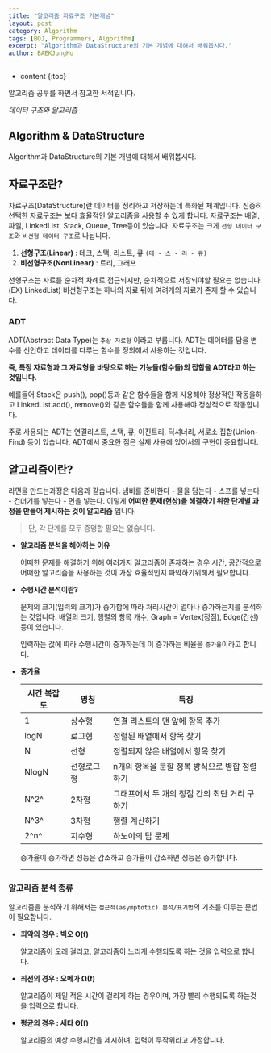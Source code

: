 ```yaml
---
title: "알고리즘 자료구조 기본개념"
layout: post
category: Algorithm
tags: [BOJ, Programmers, Algorithm]
excerpt: "Algorithm과 DataStructure의 기본 개념에 대해서 배워봅시다."
author: BAEKJungHo
---
```


* content
{:toc}

알고리즘 공부를 하면서 참고한 서적입니다.

_데이터 구조와 알고리즘_

## Algorithm & DataStructure

  Algorithm과 DataStructure의 기본 개념에 대해서 배워봅시다.

## 자료구조란?

  자료구조(DataStructure)란 데이터를 정리하고 저장하는데 특화된 체계입니다. 신중히 선택한 자료구조는 보다 효율적인 알고리즘을 사용할 수 있게 합니다. 자료구조는 배열, 파일, LinkedList, Stack, Queue, Tree등이 있습니다. 자료구조는 크게 `선형 데이터 구조`와 `비선형 데이터 구조`로 나뉩니다.

  1. __선형구조(Linear)__ : 데크, 스택, 리스트, 큐 `(데 - 스 - 리 - 큐)`
  2. __비선형구조(NonLinear)__ : 트리, 그래프

  선형구조는 자료를 순차적 차례로 접근되지만, 순차적으로 저장되야할 필요는 없습니다.(EX) LinkedList)
  비선형구조는 하나의 자료 뒤에 여려개의 자료가 존재 할 수 있습니다.

### ADT

  ADT(Abstract Data Type)는 `추상 자료형` 이라고 부릅니다. ADT는 데이터를 담을 변수를 선언하고
  데이터를 다루는 함수를 정의해서 사용하는 것입니다.

  __즉, 특정 자료형과 그 자료형을 바탕으로 하는 기능들(함수들)의 집합을 ADT라고 하는 것입니다.__

  예를들어 Stack은 push(), pop()등과 같은 함수들을 함께 사용해야 정상적인 작동을하고
  LinkedList add(), remove()와 같은 함수들을 함께 사용해야 정상적으로 작동합니다.

  주로 사용되는 ADT는 연결리스트, 스택, 큐, 이진트리, 딕셔너리, 서로소 집합(Union-Find) 등이 있습니다.
  ADT에서 중요한 점은 실제 사용에 있어서의 구현이 중요합니다.

## 알고리즘이란?

  라면을 만드는과정은 다음과 같습니다. 냄비를 준비한다 - 물을 담는다 - 스프를 넣는다 - 건더기를 넣는다 -
  면을 넣는다. 이렇게 __어떠한 문제(현상)을 해결하기 위한 단계별 과정을 만들어 제시하는 것이 알고리즘__ 입니다.

  > 단, 각 단계를 모두 증명할 필요는 없습니다.

  - __알고리즘 분석을 해야하는 이유__

    어떠한 문제를 해결하기 위해 여러가지 알고리즘이 존재하는 경우 시간, 공간적으로 어떠한 알고리즘을
    사용하는 것이 가장 효율적인지 파악하기위해서 필요합니다.

  - __수행시간 분석이란?__

    문제의 크기(입력의 크기)가 증가함에 따라 처리시간이 얼마나 증가하는지를 분석하는 것입니다.
    배열의 크기, 행렬의 항목 개수, Graph = Vertex(정점), Edge(간선) 등이 있습니다.

    입력하는 값에 따라 수행시간이 증가하는데 이 증가하는 비율을 `증가율`이라고 합니다.

  - __증가율__

    |시간 복잡도   |명칭|특징|
    |--------------|----|----|
    |1| 상수형|연결 리스트의 맨 앞에 항목 추가|
    |logN| 로그형|정렬된 배열에서 항목 찾기|
    |N| 선형|정렬되지 않은 배열에서 항목 찾기|
    |NlogN| 선형로그형|n개의 항목을 분할 정복 방식으로 병합 정렬하기|
    |N^2^| 2차형|그래프에서 두 개의 정점 간의 최단 거리 구하기|
    |N^3^| 3차형|행렬 계산하기|
    |2^n^| 지수형|하노이의 탑 문제|

    증가율이 증가하면 성능은 감소하고 증가율이 감소하면 성능은 증가합니다.

    ---------------------------------------------------------------------------

### 알고리즘 분석 종류

  알고리즘을 분석하기 위해서는 `점근적(asymptotic) 분석/표기법`의 기초를 이루는 문법이 필요합니다.

  - __최악의 경우 : 빅오 O(f)__

    알고리즘이 오래 걸리고, 알고리즘이 느리게 수행되도록 하는 것을 입력으로 합니다.

  - __최선의 경우 : 오메가 Ω(f)__

    알고리즘이 제일 적은 시간이 걸리게 하는 경우이며, 가장 빨리 수행되도록 하는것을 입력으로 합니다.

  - __평균의 경우 : 세타 Θ(f)__

    알고리즘의 예상 수행시간을 제시하며, 입력이 무작위라고 가정합니다.
